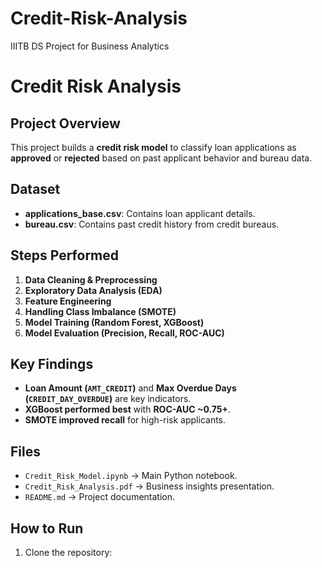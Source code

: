 # Credit-Risk-Analysis
IIITB DS Project for Business Analytics


# Credit Risk Analysis

## Project Overview
This project builds a **credit risk model** to classify loan applications as **approved** or **rejected** based on past applicant behavior and bureau data.

## Dataset
- **applications_base.csv**: Contains loan applicant details.
- **bureau.csv**: Contains past credit history from credit bureaus.

## Steps Performed
1. **Data Cleaning & Preprocessing**
2. **Exploratory Data Analysis (EDA)**
3. **Feature Engineering**
4. **Handling Class Imbalance (SMOTE)**
5. **Model Training (Random Forest, XGBoost)**
6. **Model Evaluation (Precision, Recall, ROC-AUC)**

## Key Findings
- **Loan Amount (`AMT_CREDIT`)** and **Max Overdue Days (`CREDIT_DAY_OVERDUE`)** are key indicators.
- **XGBoost performed best** with **ROC-AUC ~0.75+**.
- **SMOTE improved recall** for high-risk applicants.

## Files
- `Credit_Risk_Model.ipynb` → Main Python notebook.
- `Credit_Risk_Analysis.pdf` → Business insights presentation.
- `README.md` → Project documentation.

## How to Run
1. Clone the repository:
